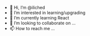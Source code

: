 - 👋 Hi, I’m @iliched
- 👀 I’m interested in learning/upgrading
- 🌱 I’m currently learning React
- 💞️ I’m looking to collaborate on ...
- 📫 How to reach me ...

<!---
iliched/iliched is a ✨ special ✨ repository because its `README.md` (this file) appears on your GitHub profile.
You can click the Preview link to take a look at your changes.
--->

